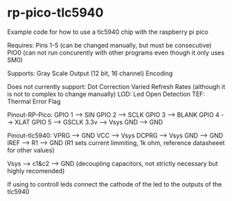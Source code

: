 # rp-pico-tlc5940
Example code for how to use a tlc5940 chip with the raspberry pi pico

Requires:
  Pins 1-5 (can be changed manually, but must be consecutive)
  PIO0 (can not run concurently with other programs even though it only uses SM0)

Supports:
  Gray Scale Output (12 bit, 16 channel)
  Encoding

Does not currently support:
  Dot Correction
  Varied Refresh Rates (although it is not to complex to change manually)
  LOD: Led Open Detection
  TEF: Thermal Error Flag
  
Pinout-RP-Pico:
  GPIO 1 --> SIN
  GPIO 2 --> SCLK
  GPIO 3 --> BLANK
  GPIO 4 --> XLAT
  GPIO 5 --> GSCLK
  3.3v   --> Vsys
  GND    --> GND
  
Pinout-tlc5940:
  VPRG  --> GND
  VCC   --> Vsys
  DCPRG --> Vsys
  GND   --> GND
  IREF  --> R1 --> GND (R1 sets current limmiting, 1k ohm, reference datasheeet for other values)
  
  Vsys --> c1&c2 --> GND (decoupling capacitors, not strictly necessary but highly recomended)
  
  
If using to controll leds connect the cathode of the led to the outputs of the tlc5940
  
